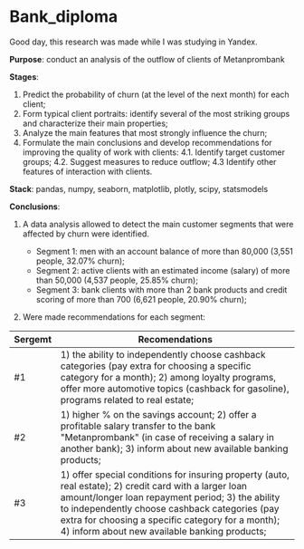 # Bank_diploma

Good day, this research was made while I was studying in Yandex.

**Purpose**: conduct an analysis of the outflow of clients of Metanprombank

**Stages**: 
1) Predict the probability of churn (at the level of the next month) for each client;
2) Form typical client portraits: identify several of the most striking groups and characterize their main properties;
3) Analyze the main features that most strongly influence the churn;
4) Formulate the main conclusions and develop recommendations for improving the quality of work with clients:
    4.1. Identify target customer groups;
    4.2. Suggest measures to reduce outflow;
    4.3 Identify other features of interaction with clients.

**Stack**: pandas, numpy, seaborn, matplotlib, plotly, scipy, statsmodels

**Сonclusions**: 
1) A data analysis allowed to detect the main customer segments that were affected by churn were identified.
    - Segment 1: men with an account balance of more than 80,000 (3,551 people, 32.07% churn);
    - Segment 2: active clients with an estimated income (salary) of more than 50,000 (4,537 people, 25.85% churn);
    - Segment 3: bank clients with more than 2 bank products and credit scoring of more than 700 (6,621 people, 20.90% churn);

2) Were made recommendations for each segment:

|Sergemt|Recomendations|
|-------|--------------|
| #1 | 1) the ability to independently choose cashback categories (pay extra for choosing a specific category for a month); 2) among loyalty programs, offer more automotive topics (cashback for gasoline), programs related to real estate;|
| #2 | 1) higher % on the savings account; 2) offer a profitable salary transfer to the bank "Metanprombank" (in case of receiving a salary in another bank); 3) inform about new available banking products;|
| #3 | 1) offer special conditions for insuring property (auto, real estate); 2) credit card with a larger loan amount/longer loan repayment period; 3) the ability to independently choose cashback categories (pay extra for choosing a specific category for a month); 4) inform about new available banking products;|
